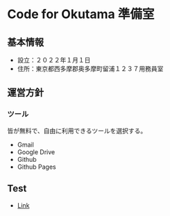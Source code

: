 # Code for Okutama 準備室

## 基本情報
- 設立：２０２２年１月１日
- 住所：東京都西多摩郡奥多摩町留浦１２３７用務員室

## 運営方針

### ツール
皆が無料で、自由に利用できるツールを選択する。
- Gmail
- Google Drive
- Github
- Github Pages

## Test
- [Link](./test.md)

